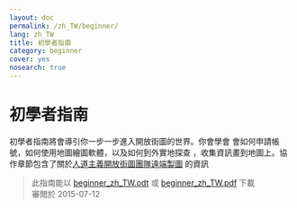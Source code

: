```yaml
---
layout: doc
permalink: /zh_TW/beginner/
lang: zh_TW
title: 初學者指南
category: beginner
cover: yes
nosearch: true
---
```


初學者指南
================


初學者指南將會導引你一步一步進入開放街圖的世界。你會學會
會如何申請帳號，如何使用地圖繪圖軟體，以及如何到外實地探查
，收集資訊畫到地圖上。協作章節包含了關於[人道主義開放街圖團隊遠端製圖](/zh_TW/coordination/) 的資訊 

> 此指南能以 [beginner_zh_TW.odt](/files/beginner_zh_TW.odt) 或 [beginner_zh_TW.pdf](/files/beginner_zh_TW.pdf) 下載  
> 審閲於 2015-07-12  